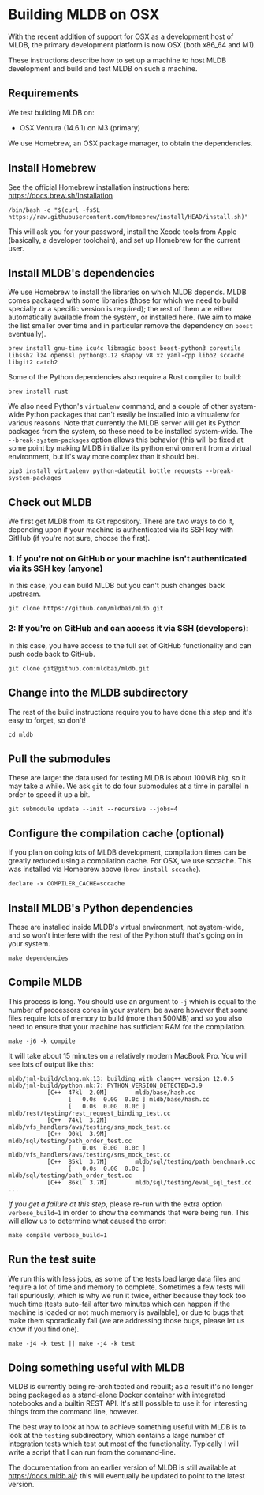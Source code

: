 # Building MLDB on OSX

With the recent addition of support for OSX as a development host of MLDB, the primary development
platform is now OSX (both x86_64 and M1).

These instructions describe how to set up a machine to host MLDB development and build and test
MLDB on such a machine.

## Requirements

We test building MLDB on:

* OSX Ventura (14.6.1) on M3 (primary)

We use Homebrew, an OSX package manager, to obtain the dependencies.

## Install Homebrew

See the official Homebrew installation instructions here: https://docs.brew.sh/Installation

```
/bin/bash -c "$(curl -fsSL https://raw.githubusercontent.com/Homebrew/install/HEAD/install.sh)"
```

This will ask you for your password, install the Xcode tools from Apple (basically, a developer toolchain),
and set up Homebrew for the current user.

## Install MLDB's dependencies

We use Homebrew to install the libraries on which MLDB depends.  MLDB comes packaged with some libraries
(those for which we need to build specially or a specific version is required); the rest of them are either
automatically available from the system, or installed here.  (We aim to make the list smaller over time and
in particular remove the dependency on `boost` eventually).

```
brew install gnu-time icu4c libmagic boost boost-python3 coreutils libssh2 lz4 openssl python@3.12 snappy v8 xz yaml-cpp libb2 sccache libgit2 catch2
```

Some of the Python dependencies also require a Rust compiler to build:

```
brew install rust
```

We also need Python's `virtualenv` command, and a couple of other system-wide Python packages
that can't easily be installed into a virtualenv for various reasons. Note that currently the MLDB server
will get its Python packages from the system, so these need to be installed system-wide. The
`--break-system-packages` option allows this behavior (this will be fixed at some point by making
MLDB initialize its python environment from a virtual environment, but it's way more complex
than it should be).

```
pip3 install virtualenv python-dateutil bottle requests --break-system-packages
```

## Check out MLDB

We first get MLDB from its Git repository.  There are two ways to do it, depending upon if your machine is
authenticated via its SSH key with GitHub (if you're not sure, choose the first).

### 1: If you're not on GitHub or your machine isn't authenticated via its SSH key (anyone)

In this case, you can build MLDB but you can't push changes back upstream.

```
git clone https://github.com/mldbai/mldb.git
```

### 2: If you're on GitHub and can access it via SSH (developers):

In this case, you have access to the full set of GitHub functionality and can push code
back to GitHub.

```
git clone git@github.com:mldbai/mldb.git
```

## Change into the MLDB subdirectory

The rest of the build instructions require you to have done this step and it's easy to
forget, so don't!

```
cd mldb
```

## Pull the submodules

These are large: the data used for testing MLDB is about 100MB big, so it may take a while.
We ask `git` to do four submodules at a time in parallel in order to speed it up a bit.

```
git submodule update --init --recursive --jobs=4
```

## Configure the compilation cache (optional)

If you plan on doing lots of MLDB development, compilation times can be greatly reduced using a
compilation cache.  For OSX, we use sccache. This was installed via Homebrew above (`brew install sccache`).

```
declare -x COMPILER_CACHE=sccache
```

## Install MLDB's Python dependencies

These are installed inside MLDB's virtual environment, not system-wide, and so won't interfere
with the rest of the Python stuff that's going on in your system.

```
make dependencies
```

## Compile MLDB

This process is long.  You should use an argument to `-j` which is equal to the number of processors cores
in your system; be aware however that some files require lots of memory to build (more than 500MB) and
so you also need to ensure that your machine has sufficient RAM for the compilation.

```
make -j6 -k compile
```

It will take about 15 minutes on a relatively modern MacBook Pro.  You will see lots of output like this:

```
mldb/jml-build/clang.mk:13: building with clang++ version 12.0.5
mldb/jml-build/python.mk:7: PYTHON_VERSION_DETECTED=3.9
           [C++	 47kl  2.0M]		mldb/base/hash.cc
                 [   0.0s  0.0G  0.0c ]	mldb/base/hash.cc
                 [   0.0s  0.0G  0.0c ]	mldb/rest/testing/rest_request_binding_test.cc
           [C++	 74kl  3.2M]		mldb/vfs_handlers/aws/testing/sns_mock_test.cc
           [C++	 90kl  3.9M]		mldb/sql/testing/path_order_test.cc
                 [   0.0s  0.0G  0.0c ]	mldb/vfs_handlers/aws/testing/sns_mock_test.cc
           [C++	 85kl  3.7M]		mldb/sql/testing/path_benchmark.cc
                 [   0.0s  0.0G  0.0c ]	mldb/sql/testing/path_order_test.cc
           [C++	 86kl  3.7M]		mldb/sql/testing/eval_sql_test.cc
...
```

*If you get a failure at this step*, please re-run with the extra option `verbose_build=1` in order to show
the commands that were being run.  This will allow us to determine what caused the error:

```
make compile verbose_build=1
```

## Run the test suite

We run this with less jobs, as some of the tests load large data files and require a lot of time and memory
to complete.  Sometimes a few tests will fail spuriously, which is why we run it twice, either because
they took too much time (tests auto-fail after two minutes which can happen if the machine is loaded or
not much memory is available), or due to bugs that make them sporadically fail (we are addressing those
bugs, please let us know if you find one).

```
make -j4 -k test || make -j4 -k test
```

## Doing something useful with MLDB

MLDB is currently being re-architected and rebuilt; as a result it's no longer being packaged as a
stand-alone Docker container with integrated notebooks and a builtin REST API.  It's still possible
to use it for interesting things from the command line, however.

The best way to look at how to achieve something useful with MLDB is to look at the `testing` subdirectory,
which contains a large number of integration tests which test out most of the functionality.  Typically
I will write a script that I can run from the command-line.

The documentation from an earlier version of MLDB is still available at https://docs.mldb.ai/; this will
eventually be updated to point to the latest version.
